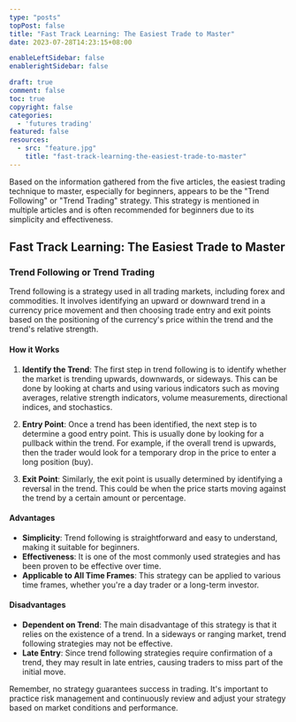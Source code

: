 ```yaml
---
type: "posts"
topPost: false
title: "Fast Track Learning: The Easiest Trade to Master"
date: 2023-07-28T14:23:15+08:00

enableLeftSidebar: false
enablerightSidebar: false

draft: true
comment: false
toc: true
copyright: false
categories: 
  - 'futures trading'
featured: false
resources: 
  - src: "feature.jpg"
    title: "fast-track-learning-the-easiest-trade-to-master"
---
```


Based on the information gathered from the five articles, the easiest trading technique to master, especially for beginners, appears to be the "Trend Following" or "Trend Trading" strategy. This strategy is mentioned in multiple articles and is often recommended for beginners due to its simplicity and effectiveness.

## Fast Track Learning: The Easiest Trade to Master

### Trend Following or Trend Trading

Trend following is a strategy used in all trading markets, including forex and commodities. It involves identifying an upward or downward trend in a currency price movement and then choosing trade entry and exit points based on the positioning of the currency's price within the trend and the trend's relative strength.

#### How it Works

1. **Identify the Trend**: The first step in trend following is to identify whether the market is trending upwards, downwards, or sideways. This can be done by looking at charts and using various indicators such as moving averages, relative strength indicators, volume measurements, directional indices, and stochastics.

2. **Entry Point**: Once a trend has been identified, the next step is to determine a good entry point. This is usually done by looking for a pullback within the trend. For example, if the overall trend is upwards, then the trader would look for a temporary drop in the price to enter a long position (buy).

3. **Exit Point**: Similarly, the exit point is usually determined by identifying a reversal in the trend. This could be when the price starts moving against the trend by a certain amount or percentage.

#### Advantages

- **Simplicity**: Trend following is straightforward and easy to understand, making it suitable for beginners.
- **Effectiveness**: It is one of the most commonly used strategies and has been proven to be effective over time.
- **Applicable to All Time Frames**: This strategy can be applied to various time frames, whether you're a day trader or a long-term investor.

#### Disadvantages

- **Dependent on Trend**: The main disadvantage of this strategy is that it relies on the existence of a trend. In a sideways or ranging market, trend following strategies may not be effective.
- **Late Entry**: Since trend following strategies require confirmation of a trend, they may result in late entries, causing traders to miss part of the initial move.

Remember, no strategy guarantees success in trading. It's important to practice risk management and continuously review and adjust your strategy based on market conditions and performance.
